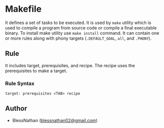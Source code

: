 # Makefile
It defines a set of tasks to be executed. It is used by `make` utility which is used to compile a program from source code or compile a final executable binary. To install make utility use `make install` command. It can contain one or more rules along with phony targets (`.DEFAULT_GOAL`, `all`, and `.PHONY`).

## Rule
It includes target, prerequisites, and recipe. The recipe uses the prerequisites to make a target.

### Rule Syntax
`target: prerequisites
<TAB> recipe`

## Author
- BlessNathan (blessnathan02@gmail.com)
